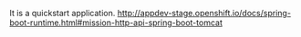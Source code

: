 It is a quickstart application.
http://appdev-stage.openshift.io/docs/spring-boot-runtime.html#mission-http-api-spring-boot-tomcat
